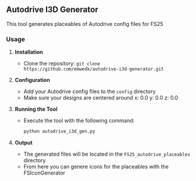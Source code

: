 ## Autodrive I3D Generator

This tool generates placeables of Autodrive config files for FS25

### Usage

1. **Installation**
   - Clone the repository: `git clone https://github.com/emwedk/autodrive-i3d-generator.git`

2. **Configuration**
   - Add your Autodrive config files to the `config` directory
   - Make sure your designs are centered around x: 0.0 y: 0.0 z: 0.0

3. **Running the Tool**
   - Execute the tool with the following command:
     ```bash
     python autodrive_i3d_gen.py
     ```

4. **Output**
   - The generated files will be located in the `FS25_autodrive_placeables` directory
   - From here you can genere icons for the placeables with the FSIconGenerator


